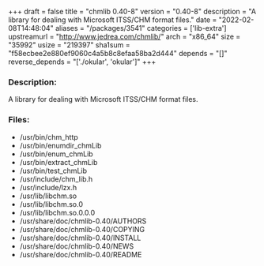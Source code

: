 +++
draft = false
title = "chmlib 0.40-8"
version = "0.40-8"
description = "A library for dealing with Microsoft ITSS/CHM format files."
date = "2022-02-08T14:48:04"
aliases = "/packages/3541"
categories = ['lib-extra']
upstreamurl = "http://www.jedrea.com/chmlib/"
arch = "x86_64"
size = "35992"
usize = "219397"
sha1sum = "f58ecbee2e880ef9060c4a5b8c8efaa58ba2d444"
depends = "[]"
reverse_depends = "['./okular', 'okular']"
+++
### Description: 
A library for dealing with Microsoft ITSS/CHM format files.

### Files: 
* /usr/bin/chm_http
* /usr/bin/enumdir_chmLib
* /usr/bin/enum_chmLib
* /usr/bin/extract_chmLib
* /usr/bin/test_chmLib
* /usr/include/chm_lib.h
* /usr/include/lzx.h
* /usr/lib/libchm.so
* /usr/lib/libchm.so.0
* /usr/lib/libchm.so.0.0.0
* /usr/share/doc/chmlib-0.40/AUTHORS
* /usr/share/doc/chmlib-0.40/COPYING
* /usr/share/doc/chmlib-0.40/INSTALL
* /usr/share/doc/chmlib-0.40/NEWS
* /usr/share/doc/chmlib-0.40/README
